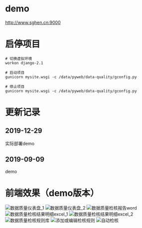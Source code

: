 # demo
http://www.sghen.cn:9000

# 启停项目
```
# 切换虚拟环境
workon django-2.1

# 启动项目
gunicorn mysite.wsgi -c /data/pyweb/data-quality/gconfig.py

# 停止项目
gunicorn mysite.wsgi -c /data/pyweb/data-quality/gconfig.py
```

# 更新记录
## 2019-12-29
实际部署demo

## 2019-09-09
demo

# 前端效果（demo版本）
![数据质量仪表盘_1](https://github.com/Hyhyhyhyhyhyh/django-Data-quality-check-system/blob/master/%E4%BB%AA%E8%A1%A8%E7%9B%981.png)
![数据质量仪表盘_2](https://github.com/Hyhyhyhyhyhyh/django-Data-quality-check-system/blob/master/%E4%BB%AA%E8%A1%A8%E7%9B%982.png)
![数据质量检核报告word](https://github.com/Hyhyhyhyhyhyh/django-Data-quality-check-system/blob/master/%E6%95%B0%E6%8D%AE%E8%B4%A8%E9%87%8F%E6%8A%A5%E5%91%8A.png)
![数据质量检核结果明细excel_1](https://github.com/Hyhyhyhyhyhyh/django-Data-quality-check-system/blob/master/%E6%A3%80%E6%A0%B8%E6%98%8E%E7%BB%861.png)
![数据质量检核结果明细excel_2](https://github.com/Hyhyhyhyhyhyh/django-Data-quality-check-system/blob/master/%E6%A3%80%E6%A0%B8%E6%98%8E%E7%BB%862.png)
![数据质量检核规则库](https://github.com/Hyhyhyhyhyhyh/django-Data-quality-check-system/blob/master/%E6%A3%80%E6%A0%B8%E8%A7%84%E5%88%99%E5%BA%93.png)
![添加或编辑检核规则](https://github.com/Hyhyhyhyhyhyh/django-Data-quality-check-system/blob/master/%E6%B7%BB%E5%8A%A0%E6%88%96%E7%BC%96%E8%BE%91%E6%A3%80%E6%A0%B8%E8%A7%84%E5%88%99.png)
![自动检核](https://github.com/Hyhyhyhyhyhyh/django-Data-quality-check-system/blob/master/%E8%87%AA%E5%8A%A8%E6%A3%80%E6%A0%B8.png)
